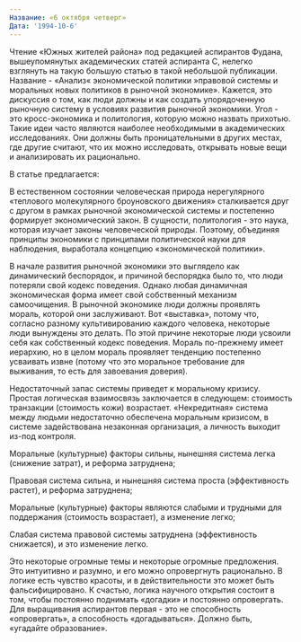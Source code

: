 ```yaml
---
Название: «6 октября четверг»
Дата: '1994-10-6'
---
```


Чтение «Южных жителей района» под редакцией аспирантов Фудана, вышеупомянутых академических статей аспиранта С, нелегко взглянуть на такую ​​большую статью в такой небольшой публикации. Название - «Анализ« экономической политики »правовой системы и моральных новых политиков в рыночной экономике». Кажется, это дискуссия о том, как люди должны и как создать упорядоченную рыночную систему в условиях развития рыночной экономики. Угол - это кросс-экономика и политология, которую можно назвать прихотью. Такие идеи часто являются наиболее необходимыми в академических исследованиях. Они должны быть проницательными в других местах, где другие считают, что их можно исследовать, открывать новые вещи и анализировать их рационально.

В статье предлагается:

В естественном состоянии человеческая природа нерегулярного «теплового молекулярного броуновского движения» сталкивается друг с другом в рамках рыночной экономической системы и постепенно формирует экономический закон. В сущности, политология - это наука, которая изучает законы человеческой природы. Поэтому, объединяя принципы экономики с принципами политической науки для наблюдения, выработала концепцию «экономической политики».

В начале развития рыночной экономики это выглядело как динамический беспорядок, и причиной беспорядка было то, что люди потеряли свой кодекс поведения. Однако любая динамичная экономическая форма имеет свой собственный механизм самоочищения. В рыночной экономике люди должны проявлять мораль, которой они заслуживают. Вот «выставка», потому что, согласно разному культивированию каждого человека, некоторые люди вынуждены это делать. По этой причине некоторые люди усвоили себя как собственный кодекс поведения. Мораль по-прежнему имеет иерархию, но в целом мораль проявляет тенденцию постепенно усваивать извне (потому что это моральное требование для выживания, то есть для завоевания доверия).

Недостаточный запас системы приведет к моральному кризису. Простая логическая взаимосвязь заключается в следующем: стоимость транзакции (стоимость кожи) возрастает. «Некредитная» система между людьми недостаточно обеспечена моральным кризисом, в системе задействована незаконная организация, а личность выходит из-под контроля.

Моральные (культурные) факторы сильны, нынешняя система легка (снижение затрат), и реформа затруднена;

Правовая система сильна, и нынешняя система проста (эффективность растет), и реформа затруднена;

Моральные (культурные) факторы являются слабыми и трудными для поддержания (стоимость возрастает), а изменение легко;

Слабая система правовой системы затруднена (эффективность снижается), и это изменение легко.

Это некоторые огромные темы и некоторые огромные предложения. Это интуитивно и разумно, и его можно опровергнуть рационально. В логике есть чувство красоты, и в действительности это может быть фальсифицировано. К счастью, логика научного открытия состоит в том, чтобы постоянно поднимать «догадки» и постоянно опровергать. Для выращивания аспирантов первая - это не способность «опровергать», а способность «догадываться». Должно быть, «угадайте образование».

